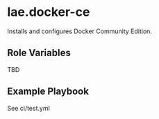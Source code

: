 lae.docker-ce
=========

Installs and configures Docker Community Edition.

Role Variables
--------------

TBD


Example Playbook
----------------

See ci/test.yml
